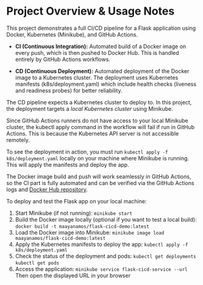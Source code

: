 # Project Overview & Usage Notes
This project demonstrates a full CI/CD pipeline for a Flask application using Docker, Kubernetes (Minikube), and GitHub Actions.

- **CI (Continuous Integration):**
Automated build of a Docker image on every push, which is then pushed to Docker Hub. This is handled entirely by GitHub Actions workflows.

- **CD (Continuous Deployment):**
Automated deployment of the Docker image to a Kubernetes cluster. The deployment uses Kubernetes manifests (k8s/deployment.yaml) which include health checks (liveness and readiness probes) for better reliability.

The CD pipeline expects a Kubernetes cluster to deploy to.
In this project, the deployment targets a *local Kubernetes cluster* using Minikube.

Since GitHub Actions runners do not have access to your local Minikube cluster, the kubectl apply command in the workflow will fail if run in GitHub Actions.
This is because the Kubernetes API server is not accessible remotely.

To see the deployment in action, you must run `kubectl apply -f k8s/deployment.yaml` locally on your machine where Minikube is running. This will apply the manifests and deploy the app.

The Docker image build and push will work seamlessly in GitHub Actions, so the CI part is fully automated and can be verified via the GitHub Actions logs and [Docker Hub repository](https://hub.docker.com/r/maayanamos/flask-cicd-demo).

To deploy and test the Flask app on your local machine:

1. Start Minikube (if not running): `minikube start`
2. Build the Docker image locally (optional if you want to test a local build): `docker build -t maayanamos/flask-cicd-demo:latest`
3. Load the Docker image into Minikube: `minikube image load maayanamos/flask-cicd-demo:latest`
4. Apply the Kubernetes manifests to deploy the app: `kubectl apply -f k8s/deployment.yaml`
5. Check the status of the deployment and pods:
`kubectl get deployments`
`kubectl get pods`
6. Access the application: `minikube service flask-cicd-service --url`
Then open the displayed URL in your browser

